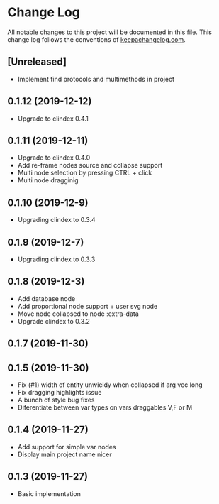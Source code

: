 # Change Log
All notable changes to this project will be documented in this file. This change log follows the conventions of [keepachangelog.com](http://keepachangelog.com/).

## [Unreleased]

- Implement find protocols and multimethods in project

## 0.1.12 (2019-12-12)

- Upgrade to clindex 0.4.1

## 0.1.11 (2019-12-11)

- Upgrade to clindex 0.4.0
- Add re-frame nodes source and collapse support
- Multi node selection by pressing CTRL + click
- Multi node dragginig

## 0.1.10 (2019-12-9)

- Upgrading clindex to 0.3.4

## 0.1.9 (2019-12-7)

- Upgrading clindex to 0.3.3

## 0.1.8 (2019-12-3)

- Add database node
- Add proportional node support + user svg node
- Move node collapsed to node :extra-data
- Upgrade clindex to 0.3.2

## 0.1.7 (2019-11-30)

## 0.1.5 (2019-11-30)

- Fix (#1) width of entity unwieldy when collapsed if arg vec long
- Fix dragging highlights issue
- A bunch of style bug fixes
- Diferentiate between var types on vars draggables V,F or M

## 0.1.4 (2019-11-27)

- Add support for simple var nodes
- Display main project name nicer

## 0.1.3 (2019-11-27)

- Basic implementation
